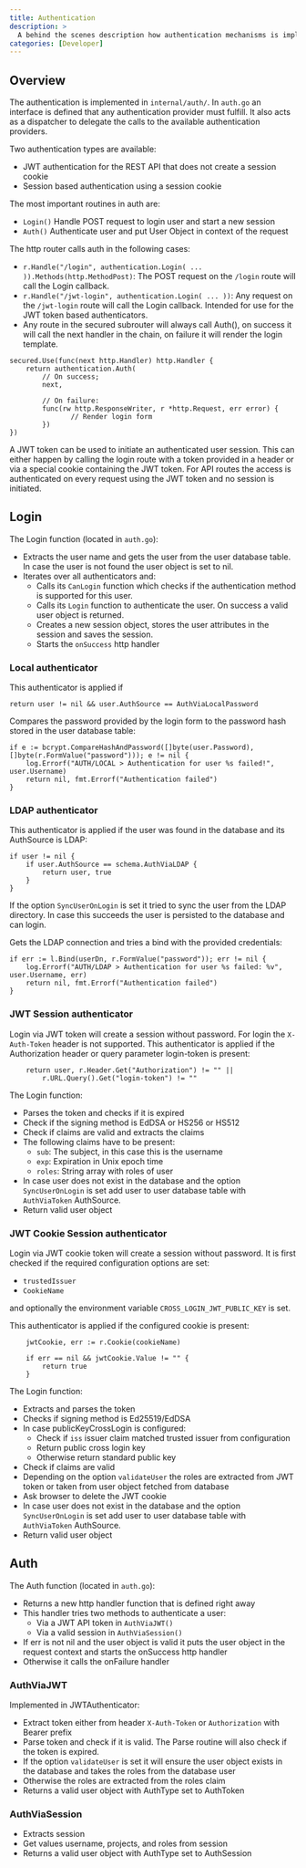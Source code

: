 ```yaml
---
title: Authentication
description: >
  A behind the scenes description how authentication mechanisms is implemented
categories: [Developer]
---
```

## Overview

The authentication is implemented in `internal/auth/`. In `auth.go`
an interface is defined that any authentication provider must fulfill. It also
acts as a dispatcher to delegate the calls to the available authentication
providers.

Two authentication types are available:
* JWT authentication for the REST API that does not create a session cookie
* Session based authentication using a session cookie

The most important routines in auth are:
* `Login()` Handle POST request to login user and start a new session
* `Auth()`  Authenticate user and put User Object in context of the request

The http router calls auth in the following cases:
* `r.Handle("/login", authentication.Login( ... )).Methods(http.MethodPost)`:
  The POST request on the `/login` route will call the Login callback.
* `r.Handle("/jwt-login", authentication.Login( ... ))`:
  Any request on the `/jwt-login` route will call the Login callback. Intended
  for use for the JWT token based authenticators.
* Any route in the secured subrouter will always call Auth(), on success it will
  call the next handler in the chain, on failure it will render the login
  template.
```
secured.Use(func(next http.Handler) http.Handler {
	return authentication.Auth(
		// On success;
		next,

		// On failure:
		func(rw http.ResponseWriter, r *http.Request, err error) {
               // Render login form
		})
})
```

A JWT token can be used to initiate an authenticated user
session. This can either happen by calling the login route with a token
provided in a header or via a special cookie containing the JWT token.
For API routes the access is authenticated on every request using the JWT token
and no session is initiated.

## Login

The Login function (located in `auth.go`):
* Extracts the user name and gets the user from the user database table. In case the
  user is not found the user object is set to nil.
* Iterates over all authenticators and:
  - Calls its `CanLogin` function which checks if the authentication method is
    supported for this user.
  - Calls its `Login` function to authenticate the user. On success a valid user
    object is returned.
  - Creates a new session object, stores the user attributes in the session and
    saves the session.
  - Starts the `onSuccess` http handler

### Local authenticator

This authenticator is applied if 
```
return user != nil && user.AuthSource == AuthViaLocalPassword
```

Compares the password provided by the login form to the password hash stored in
the user database table:
```
if e := bcrypt.CompareHashAndPassword([]byte(user.Password), []byte(r.FormValue("password"))); e != nil {
	log.Errorf("AUTH/LOCAL > Authentication for user %s failed!", user.Username)
	return nil, fmt.Errorf("Authentication failed")
}
```

### LDAP authenticator

This authenticator is applied if the user was found in the database and its
AuthSource is LDAP:
```
if user != nil {
	if user.AuthSource == schema.AuthViaLDAP {
		return user, true
	}
} 
```

If the option `SyncUserOnLogin` is set it tried to sync the user from the LDAP
directory. In case this succeeds the user is persisted to the database and can
login.

Gets the LDAP connection and tries a bind with the provided credentials:
```
if err := l.Bind(userDn, r.FormValue("password")); err != nil {
	log.Errorf("AUTH/LDAP > Authentication for user %s failed: %v", user.Username, err)
	return nil, fmt.Errorf("Authentication failed")
}
```

### JWT Session authenticator

Login via JWT token will create a session without password.
For login the `X-Auth-Token` header is not supported. This authenticator is
applied if the Authorization header or query parameter login-token is present:
```
	return user, r.Header.Get("Authorization") != "" ||
		r.URL.Query().Get("login-token") != ""
```

The Login function:
* Parses the token and checks if it is expired
* Check if the signing method is EdDSA or HS256 or HS512
* Check if claims are valid and extracts the claims
* The following claims have to be present:
   - `sub`: The subject, in this case this is the username
   - `exp`: Expiration in Unix epoch time
   - `roles`: String array with roles of user
* In case user does not exist in the database and the option `SyncUserOnLogin`
  is set add user to user database table with `AuthViaToken` AuthSource.
* Return valid user object

### JWT Cookie Session authenticator

Login via JWT cookie token will create a session without password.
It is first checked if the required configuration options are set:
* `trustedIssuer`
* `CookieName`

and optionally the environment variable `CROSS_LOGIN_JWT_PUBLIC_KEY` is set.

This authenticator is applied if the configured cookie is present:
```
	jwtCookie, err := r.Cookie(cookieName)

	if err == nil && jwtCookie.Value != "" {
		return true
	}
```

The Login function:
* Extracts and parses the token
* Checks if signing method is Ed25519/EdDSA 
* In case publicKeyCrossLogin is configured:
   - Check if `iss` issuer claim matched trusted issuer from configuration
   - Return public cross login key
   - Otherwise return standard public key
* Check if claims are valid
* Depending on the option `validateUser` the roles are
  extracted from JWT token or taken from user object fetched from database
* Ask browser to delete the JWT cookie
* In case user does not exist in the database and the option `SyncUserOnLogin`
  is set add user to user database table with `AuthViaToken` AuthSource.
* Return valid user object

## Auth

The Auth function (located in `auth.go`):
* Returns a new http handler function that is defined right away
* This handler tries two methods to authenticate a user:
   - Via a JWT API token in `AuthViaJWT()`
   - Via a valid session in `AuthViaSession()`
* If err is not nil and the user object is valid it puts the user object in the
  request context and starts the onSuccess http handler
* Otherwise it calls the onFailure handler

### AuthViaJWT

Implemented in JWTAuthenticator:
* Extract token either from header `X-Auth-Token` or `Authorization` with Bearer
  prefix
* Parse token and check if it is valid. The Parse routine will also check if the
  token is expired.
* If the option `validateUser` is set it will ensure the
  user object exists in the database and takes the roles from the database user
* Otherwise the roles are extracted from the roles claim
* Returns a valid user object with AuthType set to AuthToken

### AuthViaSession

* Extracts session
* Get values username, projects, and roles from session
* Returns a valid user object with AuthType set to AuthSession
